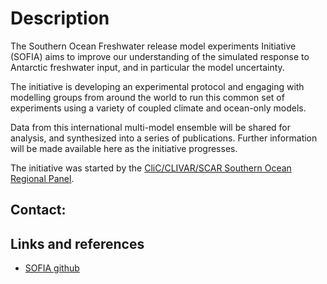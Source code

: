# Description

The Southern Ocean Freshwater release model experiments Initiative (SOFIA) aims
to improve our understanding of the simulated response to Antarctic freshwater
input, and in particular the model uncertainty. 

The initiative is developing an experimental protocol and engaging with modelling
groups from around the world to run this common set of experiments using a variety
of coupled climate and ocean-only models.

Data from this international multi-model ensemble will be shared for analysis, and
synthesized into a series of publications. Further
information will be made available here as the
initiative progresses.


The initiative was started by the 
[CliC/CLIVAR/SCAR Southern Ocean Regional Panel](https://www.clivar.org/clivar-panels/southern).

Contact:
-------


Links and references
--------------------

- [SOFIA github](https://github.com/sofiamip)


